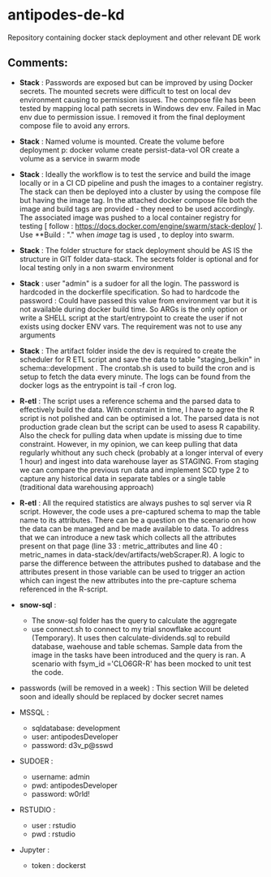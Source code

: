 # antipodes-de-kd
Repository containing docker stack deployment and other relevant DE work

## Comments:

- **Stack** : Passwords are exposed but can be improved by using Docker secrets. The mounted secrets were difficult to test on local dev environment causing to permission issues. The compose file has been tested by mapping local path secrets in Windows dev env. Failed in Mac env due to permission issue. I removed it from the final deployment compose file to avoid any errors.

- **Stack** : Named volume is mounted. Create the volume before deployment p: docker volume create persist-data-vol OR create a volume as a service in swarm mode

- **Stack** : Ideally the workflow is to test the service and build the image locally or in a CI CD pipeline and push the images to a container registry. The stack can then be deployed into a cluster by using the compose file but having the image tag. In the attached docker compose file both the image and build tags are provided - they need to be used accordingly. The associated image was pushed to a local container registry for testing [ follow : https://docs.docker.com/engine/swarm/stack-deploy/ ]. Use **Build : "." when *image* tag is used , to deploy into swarm.

- **Stack** : The folder structure  for stack deployment should be AS IS the structure in GIT folder data-stack. The secrets folder is optional and for local testing only in a non swarm environment

- **Stack** : user "admin" is a sudoer for all the login. The password is hardcoded in the dockerfile specification. So had to hardcode the password : Could have passed this value from environment var but it is not available during docker build time. So ARGs is the only option or write a SHELL script at the start/entrypoint to create the user if not exists using docker ENV vars. The requirement was not to use any arguments

- **Stack** : The artifact folder inside the dev is required to create the scheduler for R ETL script and save the data to table "staging_belkin" in schema::development . The crontab.sh is used to build the cron and is setup to fetch the data every minute. The logs can be found from the docker logs as the entrypoint is tail -f cron log.

- **R-etl** : The script uses a reference schema and the parsed data to effectively build the data. With constraint in time, I have to agree the R script is not polished and can be optimised a lot. The parsed data is not production grade clean but the script can be used to asess R capability. Also the check for pulling data when update is missing due to time constraint. However, in my opinion, we can keep pulling that data regularly whithout any such check (probably  at a longer interval of every 1 hour) and ingest into data warehouse layer as STAGING. From staging we can compare the previous run data and implement SCD type 2 to capture any historical data in separate tables or a single table (traditional data warehousing approach)

- **R-etl** : All the required statistics are always pushes to sql server via R script. However, the code uses a pre-captured schema to map the table name to its attributes. There can be a question on the scenario on how the data can be managed and be made available to data. To address that we can introduce a new task which collects all the attributes present on that page (line 33 : metric_attributes and line 40 : metric_names in data-stack/dev/artifacts/webScraper.R). A logic to parse the difference between the attributes pushed to database and the attributes present in those variable can be used to trigger an action which can ingest the new attributes into the pre-capture schema referenced in the R-script.

- **snow-sql** : 
  - The snow-sql folder has the query to calculate the aggregate
  - use connect.sh to connect to my trial snowflake account (Temporary). It uses then calculate-dividends.sql to rebuild database, waehouse and table schemas. Sample data from the image in the tasks have been introduced and the query is ran. A scenario with fsym_id ='CLO6GR-R' has been mocked to unit test the code.

- passwords (will be removed in a week) :  This section Will be deleted soon and ideally should be replaced by docker secret names

 - MSSQL :
    - sqldatabase: development
    - user: antipodesDeveloper
    - password: d3v_p@sswd

 - SUDOER :
    - username: admin
    - pwd: antipodesDeveloper
    - password: w0rld!
 
 - RSTUDIO :
    - user : rstudio
    - pwd : rstudio

 - Jupyter :
    - token : dockerst

  
